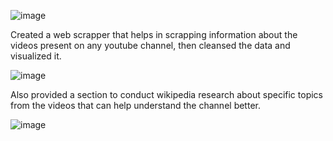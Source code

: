![image](https://user-images.githubusercontent.com/27828691/135950003-a8be387a-c17f-4aab-92ea-e27ed4e1f177.png)

Created a web scrapper that helps in scrapping information about the videos present on any youtube channel, then cleansed the data and visualized it.

![image](https://user-images.githubusercontent.com/27828691/135950175-dc2ea68b-13bc-49b6-b49b-332de4c78a98.png)

Also provided a section to conduct wikipedia research about specific topics from the videos that can help understand the channel better.

![image](https://user-images.githubusercontent.com/27828691/135950254-5bc0e47d-81d8-44ce-b9dc-82198a52b806.png)
